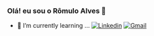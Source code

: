 ### Olá! eu sou o Rômulo Alves 👋

- 🌱 I’m currently learning ...
[![Linkedin](https://img.shields.io/badge/LinkedIn-0077B5?style=for-the-badge&logo=linkedin&logoColor=white)](https://www.linkedin.com/in/romulo-alves-729b20175/)
[![Gmail](https://img.shields.io/badge/Gmail-D14836?style=for-the-badge&logo=gmail&logoColor=white)](romuloalves121@gmail.com)
